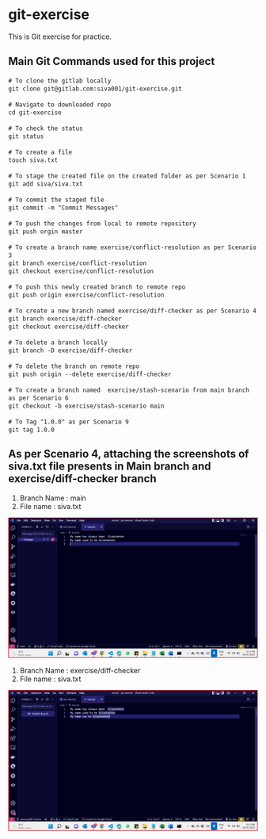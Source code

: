 # git-exercise

This is Git exercise for practice.

##  Main Git Commands used for this project

```
# To clone the gitlab locally
git clone git@gitlab.com:siva001/git-exercise.git

# Navigate to downloaded repo
cd git-exercise

# To check the status
git status

# To create a file
touch siva.txt

# To stage the created file on the created folder as per Scenario 1
git add siva/siva.txt

# To commit the staged file
git commit -m "Commit Messages" 

# To push the changes from local to remote repository
git push orgin master

# To create a branch name exercise/conflict-resolution as per Scenario 3
git branch exercise/conflict-resolution
git checkout exercise/conflict-resolution

# To push this newly created branch to remote repo
git push origin exercise/conflict-resolution

# To create a new branch named exercise/diff-checker as per Scenario 4
git branch exercise/diff-checker
git checkout exercise/diff-checker

# To delete a branch locally 
git branch -D exercise/diff-checker

# To delete the branch on remote repo
git push origin --delete exercise/diff-checker

# To create a branch named  exercise/stash-scenario from main branch  as per Scenario 6
git checkout -b exercise/stash-scenario main

# To Tag "1.0.0" as per Scenario 9
git tag 1.0.0

```




## As per Scenario 4, attaching the screenshots of  siva.txt file presents in Main branch and exercise/diff-checker branch

1. Branch Name : main 
2. File name : siva.txt 

<img src="screenshots/10.png" alt="Alt text" title="Optional title">

1. Branch Name : exercise/diff-checker
2. File name : siva.txt 

<img src="screenshots/9.png" alt="Alt text" title="Optional title">